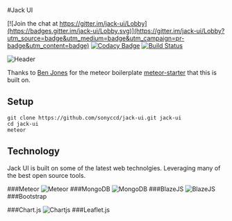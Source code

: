 #Jack UI

[![Join the chat at https://gitter.im/jack-ui/Lobby](https://badges.gitter.im/jack-ui/Lobby.svg)](https://gitter.im/jack-ui/Lobby?utm_source=badge&utm_medium=badge&utm_campaign=pr-badge&utm_content=badge)
[![Codacy Badge](https://api.codacy.com/project/badge/Grade/e260eafc473a470e9575e4359548fc5c)](https://www.codacy.com/app/snakes-in-the-box/jack-ui?utm_source=github.com&amp;utm_medium=referral&amp;utm_content=sonyccd/jack-ui&amp;utm_campaign=Badge_Grade)
[![Build Status](https://travis-ci.org/sonyccd/jack-ui.svg?branch=master)](https://travis-ci.org/sonyccd/jack-ui)

![Header](https://github.com/sonyccd/jack-ui/blob/master/readme/header_img.png)


Thanks to [Ben Jones](https://github.com/yogiben) for the meteor boilerplate [meteor-starter](https://github.com/yogiben/meteor-starter) that this is built on.

## Setup

```
git clone https://github.com/sonyccd/jack-ui.git jack-ui
cd jack-ui
meteor
```

## Technology
Jack UI is built on some of the latest web technolgies. Leveraging many of the best open source tools.  

###Meteor
![Meteor](https://github.com/sonyccd/jack-ui/blob/master/readme/meteor.jpg)
###MongoDB
![MongoDB](https://github.com/sonyccd/jack-ui/blob/master/readme/mongodb.png)
###BlazeJS
![BlazeJS](https://github.com/sonyccd/jack-ui/blob/master/readme/blaze.png)
###Bootstrap

###Chart.js
![Chartjs](https://github.com/sonyccd/jack-ui/blob/master/readme/chartjs.png)
###Leaflet.js
